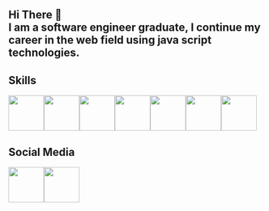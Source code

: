 <h2> Hi There 👋 <br> I am a software engineer graduate, I continue my career in the web field using java script technologies. </h2>
<h2>Skills</h2>
<div style="display: flex;">
    <img width="70" height="70" src="https://camo.githubusercontent.com/38827655e1ae0e1518d635ad89e8aa46b7f977c795952245c36a2d58064f1803/68747470733a2f2f63646e2e6a7364656c6976722e6e65742f67682f64657669636f6e732f64657669636f6e2f69636f6e732f6769742f6769742d6f726967696e616c2e737667">
    <img width="70" height="70" src="https://camo.githubusercontent.com/7bb25411091742a267e9523b43ac98379733394f9d22115e113fd593ccc4fd46/68747470733a2f2f63646e2e6a7364656c6976722e6e65742f67682f64657669636f6e732f64657669636f6e2f69636f6e732f66697265626173652f66697265626173652d706c61696e2e737667">
    <img width="70" height="70" src="https://camo.githubusercontent.com/f2ce4039c99cf35adde738583ab0fbcd60eaafccf1e949884bda91d0b5c819ce/68747470733a2f2f63646e2e6a7364656c6976722e6e65742f67682f64657669636f6e732f64657669636f6e2f69636f6e732f68746d6c352f68746d6c352d6f726967696e616c2e737667">
    <img width="70" height="70" src="https://camo.githubusercontent.com/0da944f181647261c840e34b20ed7e3ca44ddc150869c6ea550cf98d06c81a37/68747470733a2f2f63646e2e6a7364656c6976722e6e65742f67682f64657669636f6e732f64657669636f6e2f69636f6e732f637373332f637373332d6f726967696e616c2e737667">
    <img width="70" height="70" src="https://upload.wikimedia.org/wikipedia/commons/thumb/a/a7/React-icon.svg/1200px-React-icon.svg.png">
    <img width="70" height="70" src="https://miro.medium.com/v2/resize:fit:800/1*bc9pmTiyKR0WNPka2w3e0Q.png">
    <img width="70" height="70" src="https://miro.medium.com/v2/resize:fit:1000/0*8v1xNP18Ovj3wg6K.gif">
</div>
<h2>Social Media</h2>
<div style="display: flex;">
    <a href="https://www.instagram.com/oktay.altunkaya/">
        <img width="70" height="70" src="https://cdn.pixabay.com/photo/2021/06/15/12/14/instagram-6338393_1280.png">
    </a>
    <a href="https://www.linkedin.com/in/oktay-altunkaya-a40122270/">
        <img width="70" height="70" src="https://upload.wikimedia.org/wikipedia/commons/thumb/c/ca/LinkedIn_logo_initials.png/480px-LinkedIn_logo_initials.png">
    </a>
</div>
